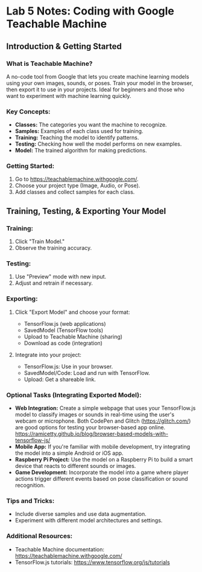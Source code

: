 # Lab 5 Notes: Coding with Google Teachable Machine

## Introduction & Getting Started

### What is Teachable Machine?

A no-code tool from Google that lets you create machine learning models using your own images, sounds, or poses. Train your model in the browser, then export it to use in your projects. Ideal for beginners and those who want to experiment with machine learning quickly.

### Key Concepts:

- **Classes:** The categories you want the machine to recognize.
- **Samples:** Examples of each class used for training.
- **Training:** Teaching the model to identify patterns.
- **Testing:** Checking how well the model performs on new examples.
- **Model:** The trained algorithm for making predictions.

### Getting Started:

1. Go to https://teachablemachine.withgoogle.com/.
2. Choose your project type (Image, Audio, or Pose).
3. Add classes and collect samples for each class.

## Training, Testing, & Exporting Your Model

### Training:

1. Click "Train Model."
2. Observe the training accuracy.

### Testing:

1. Use "Preview" mode with new input.
2. Adjust and retrain if necessary.

### Exporting:

1. Click "Export Model" and choose your format:
    - TensorFlow.js (web applications)
    - SavedModel (TensorFlow tools)
    - Upload to Teachable Machine (sharing)
    - Download as code (integration)

2. Integrate into your project:
    - TensorFlow.js: Use in your browser.
    - SavedModel/Code: Load and run with TensorFlow.
    - Upload: Get a shareable link.

### Optional Tasks (Integrating Exported Model):

- **Web Integration:** Create a simple webpage that uses your TensorFlow.js model to classify images or sounds in real-time using the user's webcam or microphone. Both CodePen and Glitch (https://glitch.com/) are good options for testing your browser-based app online. https://ramicetty.github.io/blog/browser-based-models-with-tensorflow-js/
- **Mobile App:** If you're familiar with mobile development, try integrating the model into a simple Android or iOS app.
- **Raspberry Pi Project:** Use the model on a Raspberry Pi to build a smart device that reacts to different sounds or images.
- **Game Development:** Incorporate the model into a game where player actions trigger different events based on pose classification or sound recognition.

### Tips and Tricks:

- Include diverse samples and use data augmentation.
- Experiment with different model architectures and settings.

### Additional Resources:

- Teachable Machine documentation: https://teachablemachine.withgoogle.com/
- TensorFlow.js tutorials: https://www.tensorflow.org/js/tutorials

